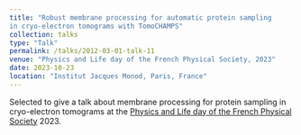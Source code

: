 ```yaml
---
title: "Robust membrane processing for automatic protein sampling
in cryo-electron tomograms with TomoCHAMPS"
collection: talks
type: "Talk"
permalink: /talks/2012-03-01-talk-11
venue: "Physics and Life day of the French Physical Society, 2023"
date: 2023-10-23
location: "Institut Jacques Monod, Paris, France"
---
```


Selected to give a talk about membrane processing for protein sampling in cryo-electron tomograms at the [Physics and Life day of the French Physical Society](https://physique-et-vivant.sciencesconf.org/) 2023.
